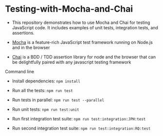 # Testing-with-Mocha-and-Chai

- This repository demonstrates how to use Mocha and Chai for testing JavaScript code. It includes examples of unit tests, integration tests, and assertions.

- [Mocha](https://mochajs.org/) is a feature-rich JavaScript test framework running on Node.js and in the browser
 
- [Chai](https://www.chaijs.com/) is a BDD / TDD assertion library for node and the browser that can be delightfully paired with any javascript testing framework

Command line

- Install dependencies: `npm install`

- Run all the tests: `npm run test`

- Run tests in parallel: `npm run test --parallel` 

- Run unit tests: `npm run test:unit`

- Run first integration test suite: `npm run test:integration:JPH:test`

- Run second integration test suite: `npm run test:integration:RQ:test`